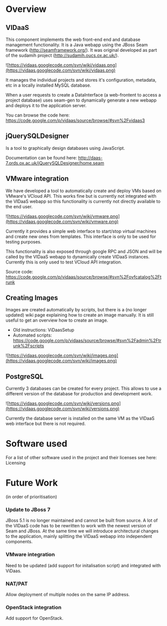 # Overview #

## VIDaaS ##

This component implements the web front-end end and database management functionality. It is a Java webapp using the JBoss Seam framework (http://seamframework.org/). It was original developed as part of the sudamih project (http://sudamih.oucs.ox.ac.uk/).

![https://vidaas.googlecode.com/svn/wiki/vidaas.png](https://vidaas.googlecode.com/svn/wiki/vidaas.png)

It manages the individual projects and stores it's configuration, metadata, etc in a locally installed MySQL database.

When a user requests to create a DataInterface (a web-frontent to access a project database) uses seam-gen to dynamically generate a new webapp and deploys it to the application server.


You can browse the code here: https://code.google.com/p/vidaas/source/browse/#svn%2Fvidaas3

## jQuerySQLDesigner ##

Is a tool to graphically design databases using JavaScript.

Documentation can be found here: http://daas-7.ords.ox.ac.uk/jQuerySQLDesigner/home.seam

## VMware integration ##

We have developed a tool to automatically create and deploy VMs based on VMware's VCloud API. This works fine but is currently not integrated with the VIDaaS webapp so this functionality is currently not directly available to the end user.

![https://vidaas.googlecode.com/svn/wiki/vmware.png](https://vidaas.googlecode.com/svn/wiki/vmware.png)

Currently it provides a simple web interface to start/stop virtual machines and create new ones from templates. This interface is only to be used for testing purposes.

This functionality is also exposed through google RPC and JSON and will be called by the VIDaaS webapp to dynamically create VIDaaS instances. Currently this is only used to test VCloud API integration.

Source code: https://code.google.com/p/vidaas/source/browse/#svn%2Fovfcatalog%2Ftrunk

## Creating Images ##

Images are created automatically by scripts, but there is a (no longer updated) wiki page explaining how to create an image manually. It is still useful to get an overview how to create an image.

  * Old instructions: ViDaasSetup
  * Automated scripts: https://code.google.com/p/vidaas/source/browse/#svn%2Fadmin%2Ftrunk%2Fscripts

![https://vidaas.googlecode.com/svn/wiki/images.png](https://vidaas.googlecode.com/svn/wiki/images.png)

## PostgreSQL ##

Currently 3 databases can be created for every project. This allows to use a different version of the database for production and development work.

![https://vidaas.googlecode.com/svn/wiki/versions.png](https://vidaas.googlecode.com/svn/wiki/versions.png)

Currently the database server is installed on the same VM as the VIDaaS web interface but there is not required.

# Software used #

For a list of other software used in the project and their licenses see here: Licensing

# Future Work #

(in order of prioritisation)

### Update to JBoss 7 ###

JBoss 5.1 is no longer maintained and cannot be built from source. A lot of the VIDaaS code has to be rewritten to work with the newest version of Seam and JBoss. At the same time we will introduce architectural changes to the application, mainly splitting the VIDaaS webapp into independent components.

### VMware integration ###

Need to be updated (add support for initalisation script) and integrated with ViDaas.

### NAT/PAT ###

Allow deployment of multiple nodes on the same IP address.

### OpenStack integration ###

Add support for OpenStack.